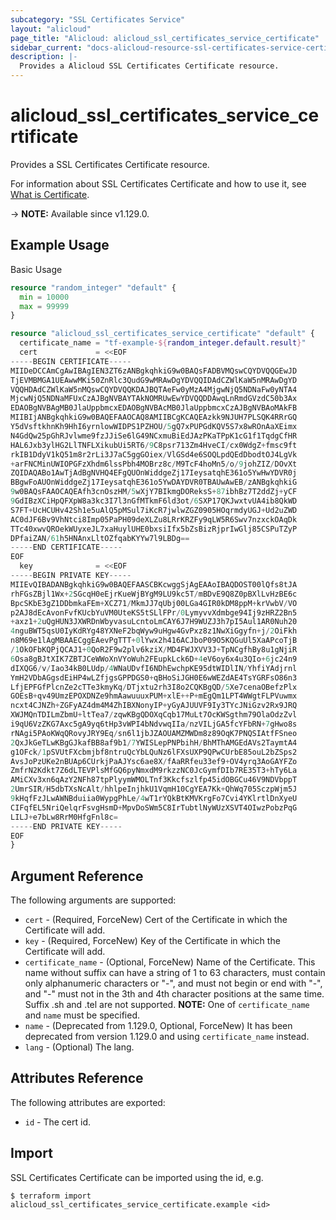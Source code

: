 ```yaml
---
subcategory: "SSL Certificates Service"
layout: "alicloud"
page_title: "Alicloud: alicloud_ssl_certificates_service_certificate"
sidebar_current: "docs-alicloud-resource-ssl-certificates-service-certificate"
description: |-
  Provides a Alicloud SSL Certificates Certificate resource.
---
```


# alicloud_ssl_certificates_service_certificate

Provides a SSL Certificates Certificate resource.

For information about SSL Certificates Certificate and how to use it, see [What is Certificate](https://www.alibabacloud.com/help/product/28533.html).

-> **NOTE:** Available since v1.129.0.

## Example Usage

Basic Usage

```terraform
resource "random_integer" "default" {
  min = 10000
  max = 99999
}

resource "alicloud_ssl_certificates_service_certificate" "default" {
  certificate_name = "tf-example-${random_integer.default.result}"
  cert             = <<EOF
-----BEGIN CERTIFICATE-----
MIIDeDCCAmCgAwIBAgIEN3ZT6zANBgkqhkiG9w0BAQsFADBVMQswCQYDVQQGEwJD
TjEVMBMGA1UEAwwMKi50ZnRlc3QudG9wMRAwDgYDVQQIDAdCZWlKaW5nMRAwDgYD
VQQHDAdCZWlKaW5nMQswCQYDVQQKDAJBQTAeFw0yMzA4MjgwNjQ5NDNaFw0yNTA4
MjcwNjQ5NDNaMFUxCzAJBgNVBAYTAkNOMRUwEwYDVQQDDAwqLnRmdGVzdC50b3Ax
EDAOBgNVBAgMB0JlaUppbmcxEDAOBgNVBAcMB0JlaUppbmcxCzAJBgNVBAoMAkFB
MIIBIjANBgkqhkiG9w0BAQEFAAOCAQ8AMIIBCgKCAQEAzkk9NJUH7PLSQK4RRrGQ
Y5dVsftkhnKh9HhI6yrnlowWIDPS1PZHOU/5gQ7xPUPGdKQV5S7x8wROnAaXEimx
N4GdQw25pGhRJvlwme9fzJJiSe6lG49NCxmuBiEdJAzPKaTPpK1cG1f1TqdgCfHR
HAL6Jxb3ylHG2LlTNFLXikubUi5RT6/9C8psr713Zm4HveCI/cx0WdgZ+fmsc9ft
rkIB1DdyV1kQ51m8r2rLi3J7aC5ggGOiex/VlGSd4e6SOQLpdQEdDbodtOJ4LgVk
+arFNCMinUWIOPGFzXhdm6lssPbh4MOBrz8c/M9TcF4hoMn5/o/9johZIZ/DOvXt
ZQIDAQABo1AwTjAdBgNVHQ4EFgQUOnWiddgeZj17IeysatqhE361o5YwHwYDVR0j
BBgwFoAUOnWiddgeZj17IeysatqhE361o5YwDAYDVR0TBAUwAwEB/zANBgkqhkiG
9w0BAQsFAAOCAQEAfh3cnOszHM/5wXjY7BIkmgDOReksS+87ibhBz7T2ddZj+yCF
9GdIBzXCiHpQFXpW8a3kc3I7l3nGfMTkmF6ld3ot/6SXP17QKJwxtvUA4ib8QkWD
S7FT+UcHCUHv42Sh1e5uAlQ5pMSul7iKcR7jwlwZGZ0905HOqrmdyUGJ+Ud2uZWD
AC0dJF6Bv9VhNtci8Imp05PaPH09deXLZu8LRrKRZFy9qLW5R6Swv7nzxckOAqDk
TTc40xwvQROekWUyxeJL7xaHuylUHE0bxsiIfx5bZsBizRjprIwGlj85CSPuTZyP
DPfaiZAN/61h5HNAnxLltOZfqabKYYw7l9LBDg==
-----END CERTIFICATE-----
EOF
  key              = <<EOF
-----BEGIN PRIVATE KEY-----
MIIEvQIBADANBgkqhkiG9w0BAQEFAASCBKcwggSjAgEAAoIBAQDOST00lQfs8tJA
rhFGsZBjl1Wx+2SGcqH0eEjrKueWjBYgM9LU9kc5T/mBDvE9Q8Z0pBXlLvHzBE6c
BpcSKbE3gZ1DDbmkaFEm+XCZ71/MkmJJ7qUbj00LGa4GIR0kDM8ppM+krVwbV/VO
p2AJ8dEcAvonFvfKUcbYuVM0UteKS5tSLlFPr/0LymyvvXdmbge94Ij9zHRZ2Bn5
+axz1+2uQgHUN3JXWRDnWbyvasuLcntoLmCAY6J7H9WUZJ3h7pI5Aul1AR0Nuh20
4nguBWT5qsU0IyKdRYg48YXNeF2bqWyw9uHgw4GvPxz8z1NwXiGgyfn+j/2OiFkh
n8M69e1lAgMBAAECggEAevPgTTT+0lYwx2h416ACJboP09O5KQGuUl5XaAPcoTjB
/1OkOFbKQPjQCAJ1+0QoR2F9w2plv6kziX/MD4FWJXVV3J+TpNCgfhBy8u1gNjiR
6Osa8gBJtXIK7ZBTJCeWWoXnVYoWuh2FEupkLck6D+4eV6oy6x4u3QIo+6jc24n9
dIXQG6/v/Iao34kB0LUdp/4WNaUDvfI6NDhEwchpKE95dtWIDlIN/YhfiYAdjrnl
YmH2VDbAGgsdEiHP4wLZfjgsGPPDGS0+qBHoSiJGH0E6wWEZdAE4TsYGRFsO86n3
LfjEPFGfPlcnZe2cTTe3kmyKq/DTjxtu2rh3I8o2CQKBgQD/5Xe7cenaOBefzPlx
GOEsB+qv49UmzEPOXDNZe9hmAawuuuxPUM+xlE++P+mEgQm1LPT4WWgtFLPVuwmx
ncxt4CJNZh+ZGFyAZ4dm4M4ZhIBXNonyIP+yGyAJUUVF9Iy3TYcJNiGzv2Rx9JRQ
XWJMQnTDILmZbmU+ltTea7/zqwKBgQDOXqCqb17MuLt7OcKWSgthm79OlaOdzZvl
i9qU6VzZKG7Axc5gA9yq6tHp3vWPI4bNdvwqIIa/nzVILjGA5fcYFbRN+7gHwo8s
rNAgi5PAoKWqQRovyJRY9Eq/sn6l1jbJZAOUAMZMWDm8z89OqK7PNQSIAtfFSneo
2QxJkGeTLwKBgGJkafBB8af9b1/7YWISLepPNPbihH/BhMThAMGEdAVs2TaymtA4
g1OFck/1pSVUtFXcbmjbf8ntruQcYbLQuNz6lFXsUXP9QPwCUrbE85ouL2bZSps2
AvsJoPzUKe2nBUAp6CUrkjPaAJYsc6ae8X/fAaRRfeu33ef9+OV4yrq3AoGAYFZo
ZmfrN2Kdkt7Z6dLTEVPlsMfGQ6pyNmxdM9rkzzNC0JcGymfDIb7RE35T3+hTy6La
AMiCXv3xn6qAzY2NFh87tpPlyymWMOLTnf3Kkcfszlfp45idOBGCu46V9NDVbppT
2UmrSIR/H5dbTXsNcAlt/hhlpeInjhkU1VqmH10CgYEA7Kk+QhWq705SczpWjm5J
9kHqfFzJLwAWNBduiia0WypgPhLe/4wT1rYQkBtKMVKrgFo7Cvi4YKlrtlDnXyeU
CIFqfEL5NriQelqrFsvgHsmD+MpvDoSWm5C8IrTubtlNyWUzXSVT4OIwzPobzPqG
LILJ+e7bLw8RrM0HfgFnl8c=
-----END PRIVATE KEY-----
EOF
}
```

## Argument Reference

The following arguments are supported:

* `cert` - (Required, ForceNew) Cert of the Certificate in which the Certificate will add.
* `key` - (Required, ForceNew) Key of the Certificate in which the Certificate will add.
* `certificate_name` - (Optional, ForceNew) Name of the Certificate. 
  This name without suffix can have a string of 1 to 63 characters, must contain only alphanumeric characters or "-", 
  and must not begin or end with "-", and "-" must not in the 3th and 4th character positions at the same time. 
  Suffix .sh and .tel are not supported.
  **NOTE:** One of `certificate_name` and `name` must be specified.
* `name` - (Deprecated from 1.129.0, Optional, ForceNew) It has been deprecated from version 1.129.0 and using `certificate_name` instead.
* `lang` - (Optional) The lang.

## Attributes Reference

The following attributes are exported:

* `id` - The cert id.

## Import

SSL Certificates Certificate can be imported using the id, e.g.

```shell
$ terraform import alicloud_ssl_certificates_service_certificate.example <id>
```
